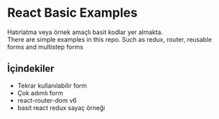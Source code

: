 # React Basic Examples
Hatırlatma veya örnek amaçlı basit kodlar yer almakta.  
There are simple examples in this repo. Such as redux, router, reusable forms and multistep forms

## İçindekiler

- Tekrar kullanılabilir form
- Çok adımlı form
- react-router-dom v6 
- basit react redux sayaç örneği

